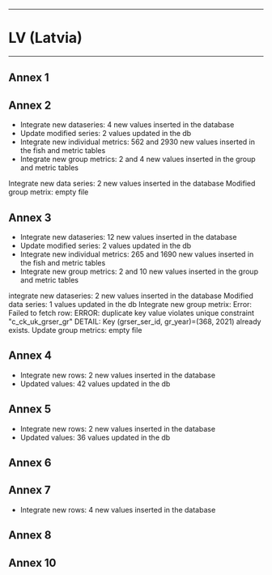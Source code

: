 -----------------------------------------------------------
# LV (Latvia)
-----------------------------------------------------------
## Annex 1


## Annex 2
* Integrate new dataseries: 4 new values inserted in the database
* Update modified series: 2 values updated in the db
* Integrate new individual metrics: 562 and 2930 new values inserted in the fish and metric tables
* Integrate new group metrics: 2 and 4 new values inserted in the group and metric tables

Integrate new data series: 2 new values inserted in the database
Modified group metrix: empty file


## Annex 3
* Integrate new dataseries: 12 new values inserted in the database
* Update modified series: 2 values updated in the db
* Integrate new individual metrics: 265 and 1690 new values inserted in the fish and metric tables
* Integrate new group metrics: 2 and 10 new values inserted in the group and metric tables

 integrate new dataseries: 2 new values inserted in the database
 Modified data series: 1 values updated in the db
 Integrate new group metrix: Error: Failed to fetch row: ERROR:  duplicate key value violates unique constraint "c_ck_uk_grser_gr"
DETAIL:  Key (grser_ser_id, gr_year)=(368, 2021) already exists.
Update group metrics: empty file

## Annex 4
* Integrate new rows: 2 new values inserted in the database
* Updated values: 42 values updated in the db

## Annex 5
* Integrate new rows: 2 new values inserted in the database
* Updated values: 36 values updated in the db

## Annex 6


## Annex 7
* Integrate new rows: 4 new values inserted in the database

## Annex 8



## Annex 10
